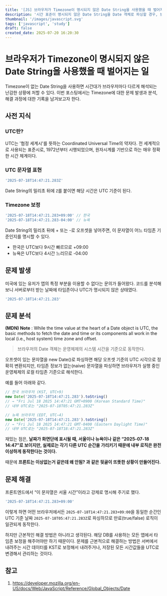 ```yaml
---
title: '[JS] 브라우저가 Timezone이 명시되지 않은 Date String을 사용했을 때 벌어지는 일'
description: '시간 표준이 명시되지 않은 Date String을 Date 객체로 파싱할 경우, 브라우저마다 다르게 해석되어 시간 오차 이슈가 발생할 수 있습니다.'
thumbnail: '/images/javascript.svg'
tags: ['javascript', 'study']
draft: false
created_date: 2025-07-20 16:20:30
---
```


# 브라우저가 Timezone이 명시되지 않은 Date String을 사용했을 때 벌어지는 일

Timezone이 없는 Date String을 사용하면 시간대가 브라우저마다 다르게 해석되는 난감한 상황에 처할 수 있다.
이번 포스팅에서는 Timezone에 대한 문제 발생과 분석, 해결 과정에 대한 기록을 남겨보고자 한다.

## 사전 지식

### UTC란?

UTC는 '협정 세계시'를 뜻하는 Coordinated Universal Time의 약자다. 전 세계적으로 사용되는 표준시로, 1972년부터 시행되었으며, 원자시계를 기반으로 하는 매우 정확한 시간 체계이다.

### UTC 문자열 표현

```js
'2025-07-18T14:47:21.283Z'
```

Date String의 밀리초 뒤에 `Z`를 붙이면 해당 시간은 UTC 기준이 된다.

### Timezone 보정

```js
'2025-07-18T14:47:21.283+09:00' // 한국
'2025-07-18T14:47:21.283-04:00' // 뉴욕
```

Date String의 밀리초 뒤에 + 또는 -로 오프셋을 넣어주면, 이 문자열이 어느 타임존 기준인지를 명시할 수 있다.

- 한국은 UTC보다 9시간 빠르므로 +09:00
- 뉴욕은 UTC보다 4시간 느리므로 -04:00

## 문제 발생

미국에 있는 유저가 앱의 특정 부분을 이용할 수 없다는 문의가 들어왔다. 코드를 분석해보니 서버로부터 받는 날짜에 타임존이나 UTC가 명시되지 않은 상태였다.

```js
'2025-07-18T14:47:21.283'
```

## 문제 분석

<Hint> **(MDN) Note** : While the time value at the heart of a Date object is UTC, the basic methods to fetch the date and time or its components all work in the local (i.e., host system) time zone and offset.</Hint>

> 브라우저의 Date 객체는 운영체제의 시스템 시간을 기준으로 동작한다.

오프셋이 있는 문자열을 new Date()로 파싱하면 해당 오프셋 기준의 UTC 시각으로 정확히 변환되지만, 타임존 정보가 없는(naive) 문자열을 파싱하면 브라우저가 실행 중인 운영체제의 로컬 타임존 기준으로 해석한다.

예를 들어 아래와 같다.

```js
// 한국 브라우저 (KST, UTC+9)
new Date('2025-07-18T14:47:21.283').toString()
// → "Fri Jul 18 2025 14:47:21 GMT+0900 (Korean Standard Time)"
// 내부 UTC로는 "2025-07-18T05:47:21.283Z"

// 뉴욕 브라우저 (EDT, UTC−4)
new Date('2025-07-18T14:47:21.283').toString()
// → "Fri Jul 18 2025 14:47:21 GMT-0400 (Eastern Daylight Time)"
// 내부 UTC로는 "2025-07-18T18:47:21.283Z"
```

재밌는 점은, **날짜가 화면단에 표시될 때, 서울이나 뉴욕이나 같은 “2025-07-18 14:47”로 보이지만, 실제로는 각기 다른 UTC 순간을 가리키기 때문에 내부 로직은 완전 이상하게 동작한다는 것이다.**

때문에 **프론트는 이상없는거 같은데 왜 안됨? 과 같은 뒷골이 뜨뜻한 상황이 만들어진다.**

## 문제 해결

프론트엔드에서 “이 문자열은 서울 시간”이라고 강제로 명시해 주기로 했다.

```js
'2025-07-18T14:47:21.283+09:00'
```

이렇게 하면 어떤 브라우저에서든
`2025-07-18T14:47:21.283+09:00`을 동일한 순간인 UTC 기준 날짜 `2025-07-18T05:47:21.283Z`로 파싱하므로 만료(true/false) 로직이 일관되게 동작한다.

하지만 근본적인 해결 방법은 아니라고 생각된다. 해당 DB를 사용하는 모든 앱에서 타임존 보정을 해주어야만 하기 때문이다. 문제를 근본적으로 해결하는 방법은 서버에서 내려주는 시간 데이터를 KST로 보정해서 내려주거나, 저장된 모든 시간값들을 UTC로 변경해서 관리하는 것이다.

## 참고

1. https://developer.mozilla.org/en-US/docs/Web/JavaScript/Reference/Global_Objects/Date
